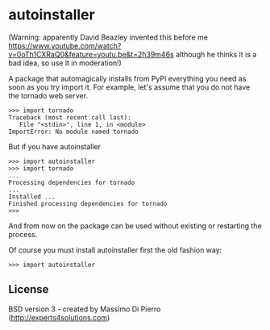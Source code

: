 # autoinstaller

(Warning: apparently David Beazley invented this before me https://www.youtube.com/watch?v=0oTh1CXRaQ0&feature=youtu.be&t=2h39m46s although he thinks it is a bad idea, so use it in moderation!)

A package that automagically installs from PyPi everything you need as soon as you try import it.
For example, let's assume that you do not have the tornado web server.

    >>> import tornado
    Traceback (most recent call last):
       File "<stdin>", line 1, in <module>
    ImportError: No module named tornado

But if you have autoinstaller

    >>> import autoinstaller
    >>> import tornado
    ...
    Processing dependencies for tornado
    ...
    Installed ...
    Finished processing dependencies for tornado
    >>>

And from now on the package can be used without existing or restarting the process.

Of course you must install autoinstaller first the old fashion way:

    >>> import autoinstaller

## License

BSD version 3 - created by Massimo Di Pierro (http://experts4solutions.com)
